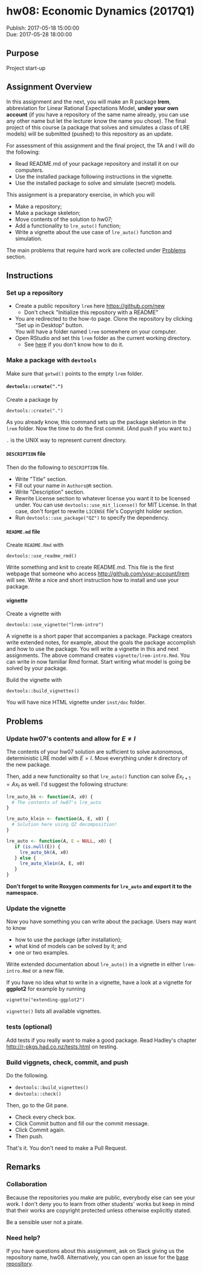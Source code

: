 # hw08: Economic Dynamics (2017Q1)

Publish: 2017-05-18 15:00:00  
Due: 2017-05-28 18:00:00

## Purpose

Project start-up

## Assignment Overview

In this assignment and the next, you will make an R package **lrem**, abbreviation for Linear Rational Expectations Model,  **under your own account** (if you have a repository of the same name already, you can use any other name but let the lecturer know the name you chose). The final project of this course (a package that solves and simulates a class of LRE models) will be submitted (pushed) to this repository as an update. 

For assessment of this assignment and the final project, the TA and I will do the following:

* Read README.md of your package repository and install it on our computers.
* Use the installed package following instructions in the vignette. 
* Use the installed package to solve and simulate (secret) models. 

This assignment is a preparatory exercise, in which you will 

* Make a repository;
* Make a package skeleton;
* Move contents of the solution to hw07;
* Add a functionality to `lre_auto()` function;
* Write a vignette about the use case of `lre_auto()` function and simulation.

The main problems that require hard work are collected under [Problems](#problems) section.

## Instructions

### Set up a repository

* Create a public repository `lrem` here https://github.com/new
    * Don't check "Initialize this repository with a README"
* You are redirected to the how-to page. Clone the repository by clicking 
  "Set up in Desktop" button.   
  You will have a folder named `lrem` somewhere on your computer. 
* Open RStudio and set this `lrem` folder as the current working directory.
    * See [here](https://support.rstudio.com/hc/en-us/articles/200711843-Working-Directories-and-Workspaces) if you don't know how to do it.

### Make a package with `devtools`

Make sure that `getwd()` points to the empty `lrem` folder.

#### `devtools::create(".")`

Create a package by
```
devtools::create(".")
```
As you already know, this command sets up the package skeleton in the `lrem` folder. 
Now the time to do the first commit. (And push if you want to.)

`.` is the UNIX way to represent current directory.

#### `DESCRIPTION` file

Then do the following to `DESCRIPTION` file.
* Write "Title" section.
* Fill out your name in `Authors@R` section.
* Write "Description" section.
* Rewrite License section to whatever license you want it to be licensed under.
  You can use `devtools::use_mit_license()` for MIT License. In that case, 
  don't forget to rewrite `LICENSE` file's Copyright holder section.
* Run `devtools::use_package("QZ")` to specify the dependency.

#### `README.md` file

Create `README.Rmd` with 
```
devtools::use_readme_rmd()
```
Write something and knit to create README.md. This file is the first webpage 
that someone who access http://github.com/your-account/lrem will see. 
Write a nice and short instruction how to install and use your package. 

#### vignette 

Create a vignette with 
```
devtools::use_vignette("lrem-intro")
```
A vignette is a short paper that accompanies a package. Package creators 
write extended notes, for example, about the goals the package accomplish 
and how to use the package. You will write a vignette in this and next assignments.
The above command creates `vignette/lrem-intro.Rmd`. You can write in now familiar 
Rmd format. Start writing what model is going be solved by your package.

Build the vignette with 
```
devtools::build_vignettes()
```
You will have nice HTML vignette under `inst/doc` folder.

## Problems

### Update hw07's contents and allow for $E \neq I$

The contents of your hw07 solution are sufficient to solve autonomous, 
deterministic LRE model with $E = I$. Move everything under `R` directory of the new package. 

Then, add a new functionality so that `lre_auto()` function can solve $Ex_{t+1} = Ax_t$ as well. I'd suggest the following structure:

```r
lre_auto_bk <- function(A, x0) {
  # The contents of hw07's lre_auto
}

lre_auto_klein <- function(A, E, x0) {
  # Solution here using QZ decomposition!
}

lre_auto <- function(A, E = NULL, x0) {
   if (is.null(E)) {
     lre_auto_bk(A, x0)
   } else {
     lre_auto_klein(A, E, x0)
   }
}
```

**Don't forget to write Roxygen comments for `lre_auto` and export it to the namespace.**



### Update the vignette

Now you have something you can write about the package. 
Users may want to know

* how to use the package (after installation);
* what kind of models can be solved by it; and
* one or two examples.

Write extended documentation about `lre_auto()` in a vignette in either `lrem-intro.Rmd` or a new file.

If you have no idea what to write in a vignette, have a look at a vignette for **ggplot2** for example by running

```
vignette("extending-ggplot2")
```

`vignette()` lists all available vignettes. 

### tests (optional)

Add tests if you really want to make a good package. Read Hadley's chapter
http://r-pkgs.had.co.nz/tests.html on testing.

### Build viggnets, check, commit, and push

Do the following.

* `devtools::build_vignettes()`
* `devtools::check()`


Then, go to the Git pane. 

* Check every check box.
* Click Commit button and fill our the commit message.
* Click Commit again.
* Then push.

That's it. You don't need to make a Pull Request. 

## Remarks

### Collaboration

Because the repositories you make are public, everybody else can see your work. 
I don't deny you to learn from other students' works but keep in mind that their works 
are copyright protected unless otherwise explicitly stated.

Be a sensible user not a pirate. 

### Need help?

If you have questions about this assignment, ask on Slack giving us the repository name, hw08. Alternatively, you can open an issue for the [base repository](https://github.com/rokko-ed17q1/hw08/issues). 
